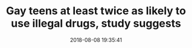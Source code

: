 ---
_external_link: https://www.nbcnews.com/feature/nbc-out/gay-teens-least-twice-likely-use-illegal-drugs-study-suggests-n898671
archived_url: https://web.archive.org/web/20210616210129/https://www.nbcnews.com/feature/nbc-out/gay-teens-least-twice-likely-use-illegal-drugs-study-suggests-n898671
article: 'Lesbian, gay, bisexual and questioning (LGBQ) teens are at least twice as
  likely as their heterosexual peers to use illegal drugs like cocaine, ecstasy, heroin
  and methamphetamines, a U.S. study suggests. Previous research suggests that stressors
  related to being closeted or coming out and being rejected by family or friends
  could contribute to an increased risk of substance use among sexual minority teens,
  senior study author John Ayers of San Diego State University in California said.
  For the new study, researchers looked at data from roughly 14,703 high school students
  who had been surveyed about their lifetime and prior-month use of 15 different substances,
  including illegal drugs as well as tobacco, alcohol and prescription drugs that
  weren''t given to them by a physician. Overall, LGBQ teens were 12 percent more
  likely than other teens to report any substance use in their lifetimes and 27 percent
  more likely to report substance use in the previous month, the study found. LGBQ
  youth were more than three times more likely to try heroin or methamphetamines at
  least once, and more than twice as likely to try ecstasy or cocaine, the study also
  found. Stressors faced by LGBQ teens, such as stigma and isolation, "may make drugs
  foolishly appear attractive as a coping mechanism," Ayers said by email. "Even experimentation
  with these harder drugs can derail a teen''s future," he said. The vast majority
  of teens didn''t use illegal drugs, regardless of sexual orientation, researchers
  report in the American Journal of Public Health. For example, 6.6 percent of LBGQ
  teens had used heroin in their lifetimes, compared with 1.3 percent of heterosexual
  youth. And, 8.6 percent of LGBQ adolescents had used methamphetamines compared with
  2.1 percent of other teens. Marijuana was more common, used at some point by half
  of LGBQ youth and almost 38 percent of other teens. Teen drinking and smoking were
  even more common. Almost 72 percent of LGBQ teens had tried alcohol in their lifetimes,
  as had 63 percent of heterosexual youth. With cigarettes, 47 percent of LGBQ youth
  said they had smoked at least once, as did 31 percent of heterosexual teens. Just
  over 11 percent of adolescents in the study identified as a sexual minority: 2 percent
  were lesbian or gay, 6 percent were bisexual, and 3.2 percent were questioning their
  identities. The study wasn''t a controlled experiment designed to prove whether
  or sexual orientation might directly influence substance use or impact how much
  teens smoked, drank or did drugs. Smaller studies, however, have suggested that
  sexual minority youth are at greater risk for alcohol and other drug use, "and this
  large national study strengthens this understanding," said Kimberly O''Brien, a
  researcher at Boston Children''s Hospital and Education Development Center and a
  psychiatry instructor at Harvard Medical School. "The fact that the proportion of
  youth who identify as LGBQ is increasing (makes) it even more important for families
  and professionals to pay attention to this relationship because of the increasing
  numbers of youth affected," O''Brien, who wasn''t involved in the study, said by
  email. Parents can call the national Substance Abuse and Mental Health Services
  Administration''s hotline at 1-800-662-HELP to receive treatment referral from qualified
  experts. FOLLOW NBC OUT ON TWITTER, FACEBOOK AND INSTAGRAM'
date: '2018-08-08 19:35:41'
description: Stressors faced by LGBTQ teens, such as stigma and isolation, "may make
  drugs foolishly appear attractive as a coping mechanism," the study's senior author
  said.
headline: Gay teens at least twice as likely to use illegal drugs, study suggests
image:
  focal_point: Smart
original_url: https://www.nbcnews.com/feature/nbc-out/gay-teens-least-twice-likely-use-illegal-drugs-study-suggests-n898671
outline_html: '<p>Lesbian, gay, bisexual and questioning (LGBQ) teens are at least
  twice as likely as their heterosexual peers to use illegal drugs like cocaine, ecstasy,
  heroin and methamphetamines, a U.S. study suggests.</p>

  <p>Previous research suggests that stressors related to being closeted or coming
  out and being rejected by family or friends could contribute to an increased risk
  of substance use among sexual minority teens, senior study author John Ayers of
  San Diego State University in California said.</p>

  <p>For the new study, researchers looked at data from roughly 14,703 high school
  students who had been surveyed about their lifetime and prior-month use of 15 different
  substances, including illegal drugs as well as tobacco, alcohol and prescription
  drugs that weren''t given to them by a physician.</p>

  <p>Overall, LGBQ teens were 12 percent more likely than other teens to report any
  substance use in their lifetimes and 27 percent more likely to report substance
  use in the previous month, the study found.</p>

  <p>LGBQ youth were more than three times more likely to try heroin or methamphetamines
  at least once, and more than twice as likely to try ecstasy or cocaine, the study
  also found.</p>

  <p>Stressors faced by LGBQ teens, such as stigma and isolation, &quot;may make drugs
  foolishly appear attractive as a coping mechanism,&quot; Ayers said by email.</p>

  <p>&quot;Even experimentation with these harder drugs can derail a teen''s future,&quot;
  he said.</p>

  <p>The vast majority of teens didn''t use illegal drugs, regardless of sexual orientation,
  researchers report in the American Journal of Public Health.</p>

  <p>For example, 6.6 percent of LBGQ teens had used heroin in their lifetimes, compared
  with 1.3 percent of heterosexual youth. And, 8.6 percent of LGBQ adolescents had
  used methamphetamines compared with 2.1 percent of other teens.</p>

  <p>Marijuana was more common, used at some point by half of LGBQ youth and almost
  38 percent of other teens.</p>

  <p>Teen drinking and smoking were even more common. Almost 72 percent of LGBQ teens
  had tried alcohol in their lifetimes, as had 63 percent of heterosexual youth. With
  cigarettes, 47 percent of LGBQ youth said they had smoked at least once, as did
  31 percent of heterosexual teens.</p>

  <p>Just over 11 percent of adolescents in the study identified as a sexual minority:
  2 percent were lesbian or gay, 6 percent were bisexual, and 3.2 percent were questioning
  their identities.</p>

  <p>The study wasn''t a controlled experiment designed to prove whether or sexual
  orientation might directly influence substance use or impact how much teens smoked,
  drank or did drugs.</p>

  <p>Smaller studies, however, have suggested that sexual minority youth are at greater
  risk for alcohol and other drug use, &quot;and this large national study strengthens
  this understanding,&quot; said Kimberly O''Brien, a researcher at Boston Children''s
  Hospital and Education Development Center and a psychiatry instructor at Harvard
  Medical School.</p>

  <p>&quot;The fact that the proportion of youth who identify as LGBQ is increasing
  (makes) it even more important for families and professionals to pay attention to
  this relationship because of the increasing numbers of youth affected,&quot; O''Brien,
  who wasn''t involved in the study, said by email.</p>

  <p>Parents can call the national Substance Abuse and Mental Health Services Administration''s
  hotline at 1-800-662-HELP to receive treatment referral from qualified experts.</p>

  <p>FOLLOW <a href="http://www.nbcnews.com/feature/nbc-out"><strong>NBC OUT</strong>
  </a>ON <strong><a href="https://twitter.com/NBCOUT">TWITTER</a></strong>, <strong><a
  href="https://www.facebook.com/NBCOUT/?fref=ts">FACEBOOK</a> </strong>AND<strong>
  <a href="https://www.instagram.com/nbcout/">INSTAGRAM</a></strong></p>'
outline_img: https://www.google.com/s2/favicons?domain=nbcnews.com
publication: NBC News
summary: Lesbian, gay, bisexual and questioning (LGBQ) teens are at least twice as
  likely as their heterosexual peers to use illegal drugs like cocaine, ecstasy, heroin
  and methamphetamines, a U.S. study suggests. Overall, LGBQ teens were 12 percent
  more likely than other teens to report any substance use in their lifetimes...
title: Gay teens at least twice as likely to use illegal drugs, study suggests

---